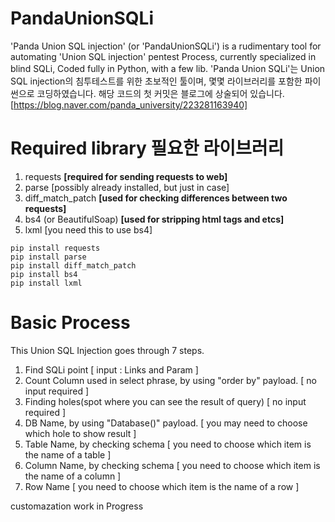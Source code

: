 # PandaUnionSQLi 

'Panda Union SQL injection' (or 'PandaUnionSQLi') is a rudimentary tool for automating 'Union SQL injection' pentest Process, currently specialized in blind SQLi, Coded fully in Python, with a few lib.
'Panda Union SQLi'는 Union SQL injection의 침투테스트를 위한 초보적인 툴이며, 몇몇 라이브러리를 포함한 파이썬으로 코딩하였습니다.
해당 코드의 첫 커밋은 블로그에 상술되어 있습니다. [https://blog.naver.com/panda_university/223281163940]


# Required library 필요한 라이브러리
1. requests                **[required for sending requests to web]**
2. parse                   [possibly already installed, but just in case]
3. diff_match_patch        **[used for checking differences between two requests]**
4. bs4 (or BeautifulSoap)  **[used for stripping html tags and etcs]**
5. lxml                    [you need this to use bs4]

~~~
pip install requests
pip install parse
pip install diff_match_patch
pip install bs4
pip install lxml
~~~

# Basic Process
This Union SQL Injection goes through 7 steps.
1. Find SQLi point [ input : Links and Param ]
2. Count Column used in select phrase, by using "order by" payload. [ no input required ]
3. Finding holes(spot where you can see the result of query) [ no input required ]
4. DB Name, by using "Database()" payload. [ you may need to choose which hole to show result ]
5. Table Name, by checking schema [ you need to choose which item is the name of a table ]
6. Column Name, by checking schema [ you need to choose which item is the name of a column ]
7. Row Name [ you need to choose which item is the name of a row ]


customazation work in Progress







